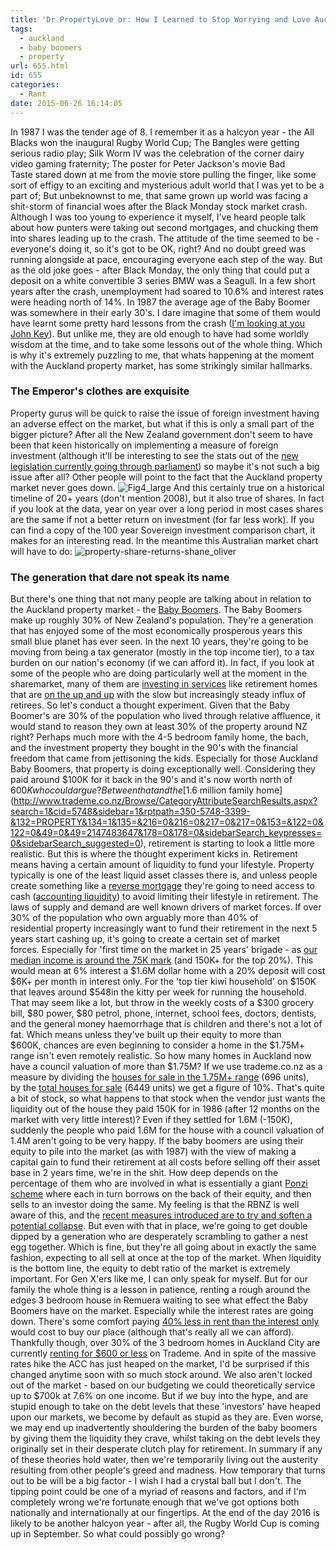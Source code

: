 ```yaml
---
title: 'Dr PropertyLove or: How I Learned to Stop Worrying and Love Auckland'
tags:
  - auckland
  - baby boomers
  - property
url: 655.html
id: 655
categories:
  - Rant
date: 2015-06-26 16:14:05
---
```


In 1987 I was the tender age of 8. I remember it as a halcyon year - the All Blacks won the inaugural Rugby World Cup; The Bangles were getting serious radio play; Silk Worm IV was the celebration of the corner dairy video gaming fraternity; The poster for Peter Jackson's movie Bad Taste stared down at me from the movie store pulling the finger, like some sort of effigy to an exciting and mysterious adult world that I was yet to be a part of; But unbeknownst to me, that same grown up world was facing a shit-storm of financial woes after the Black Monday stock market crash. Although I was too young to experience it myself, I've heard people talk about how punters were taking out second mortgages, and chucking them into shares leading up to the crash. The attitude of the time seemed to be - everyone's doing it, so it's got to be OK, right? And no doubt greed was running alongside at pace, encouraging everyone each step of the way. But as the old joke goes - after Black Monday, the only thing that could put a deposit on a white convertible 3 series BMW was a Seagull. In a few short years after the crash, unemployment had soared to 10.6% and interest rates were heading north of 14%. In 1987 the average age of the Baby Boomer was somewhere in their early 30's. I dare imagine that some of them would have learnt some pretty hard lessons from the crash ([I'm looking at you John Key](http://www.nzonscreen.com/title/close-up-big-dealers-john-key-1987)). But unlike me, they are old enough to have had some worldly wisdom at the time, and to take some lessons out of the whole thing. Which is why it's extremely puzzling to me, that whats happening at the moment with the Auckland property market, has some strikingly similar hallmarks.

### The Emperor's clothes are exquisite

Property gurus will be quick to raise the issue of foreign investment having an adverse effect on the market, but what if this is only a small part of the bigger picture? After all the New Zealand government don't seem to have been that keen historically on implementing a measure of foreign investment (although it'll be interesting to see the stats out of the [new legislation currently going through parliament](https://www.3news.co.nz/nznews/property-investment-bill-passes-first-reading-2015062517)) so maybe it's not such a big issue after all? Other people will point to the fact that the Auckland property market never goes down. ![Fig4_large](http://ezra.keddell.co.nz/wp-content/uploads/2015/06/Fig4_large.jpg) And this certainly true on a historical timeline of 20+ years (don't mention 2008), but it also true of shares. In fact if you look at the data, year on year over a long period in most cases shares are the same if not a better return on investment (for far less work). If you can find a copy of the 100 year Sovereign investment comparison chart, it makes for an interesting read. In the meantime this Australian market chart will have to do: ![property-share-returns-shane_oliver](http://ezra.keddell.co.nz/wp-content/uploads/2015/06/property-share-returns-shane_oliver.png)

### The generation that dare not speak its name

But there's one thing that not many people are talking about in relation to the Auckland property market - the [Baby Boomers](http://www.teara.govt.nz/en/families-a-history/page-5). The Baby Boomers make up roughly 30% of New Zealand's population. They're a generation that has enjoyed some of the most economically prosperous years this small blue planet has ever seen. In the next 10 years, they're going to be moving from being a tax generator (mostly in the top income tier), to a tax burden on our nation's economy (if we can afford it). In fact, if you look at some of the people who are doing particularly well at the moment in the sharemarket, many of them are [investing in services](http://www.listener.co.nz/current-affairs/money/linda-sanders-old-business-is-good-business/) like retirement homes that are [on the up and up](https://nz.finance.yahoo.com/q/bc?s=RYM.NZ&t=my) with the slow but increasingly steady influx of retirees. So let's conduct a thought experiment. Given that the Baby Boomer's are 30% of the population who lived through relative affluence, it would stand to reason they own at least 30% of the property around NZ right? Perhaps much more with the 4-5 bedroom family home, the bach, and the investment property they bought in the 90's with the financial freedom that came from jettisoning the kids. Especially for those Auckland Baby Boomers, that property is doing exceptionally well. Considering they paid around $100K for it back in the 90's and it's now worth north of $600K who could argue? Between that and the [$1.6 million family home](http://www.trademe.co.nz/Browse/CategoryAttributeSearchResults.aspx?search=1&cid=5748&sidebar=1&rptpath=350-5748-3399-&132=PROPERTY&134=1&135=&216=0&216=0&217=0&217=0&153=&122=0&122=0&49=0&49=2147483647&178=0&178=0&sidebarSearch_keypresses=0&sidebarSearch_suggested=0), retirement is starting to look a little more realistic. But this is where the thought experiment kicks in. Retirement means having a certain amount of liquidity to fund your lifestyle. Property typically is one of the least liquid asset classes there is, and unless people create something like a [reverse mortgage](http://www.nzherald.co.nz/personal-finance/news/article.cfm?c_id=12&objectid=11283811) they're going to need access to cash ([accounting liquidity](https://en.wikipedia.org/wiki/Accounting_liquidity)) to avoid limiting their lifestyle in retirement. The laws of supply and demand are well known drivers of market forces. If over 30% of the population who own arguably more than 40% of residential property increasingly want to fund their retirement in the next 5 years start cashing up, it's going to create a certain set of market forces. Especially for 'first time on the market in 25 years' brigade - as [our median income is around the 75K mark](http://www.stats.govt.nz/browse_for_stats/people_and_communities/Households/HouseholdEconomicSurvey_HOTPYeJun14/Commentary.aspx) (and 150K+ for the top 20%). This would mean at 6% interest a $1.6M dollar home with a 20% deposit will cost $6K+ per month in interest only. For the 'top tier kiwi household' on $150K that leaves around $548in the kitty per week for running the household. That may seem like a lot, but throw in the weekly costs of a $300 grocery bill, $80 power, $80 petrol, phone, internet, school fees, doctors, dentists, and the general money haemorrhage that is children and there's not a lot of fat. Which means unless they've built up their equity to more than $600K, chances are even beginning to consider a home in the $1.75M+ range isn't even remotely realistic. So how many homes in Auckland now have a council valuation of more than $1.75M? If we use trademe.co.nz as a measure by dividing the [houses for sale in the 1.75M+ range](http://www.trademe.co.nz/Browse/CategoryAttributeSearchResults.aspx?search=1&cid=5748&sidebar=1&rptpath=350-5748-3399-&132=PROPERTY&134=1&135=&216=0&216=0&217=0&217=0&153=&122=0&122=0&49=1750000&49=2147483647&178=0&178=0&sidebarSearch_keypresses=0&sidebarSearch_suggested=0) (696 units), by the [total houses for sale](http://www.trademe.co.nz/Browse/CategoryAttributeSearchResults.aspx?search=1&cid=5748&sidebar=1&rptpath=350-5748-3399-&132=PROPERTY&134=1&135=&216=0&216=0&217=0&217=0&153=&122=0&122=0&49=0&49=2147483647&178=0&178=0&sidebarSearch_keypresses=0&sidebarSearch_suggested=0) (6449 units) we get a figure of 10%. That's quite a bit of stock, so what happens to that stock when the vendor just wants the liquidity out of the house they paid 150K for in 1986 (after 12 months on the market with very little interest)? Even if they settled for 1.6M (-150K), suddenly the people who paid 1.6M for the house with a council valuation of 1.4M aren't going to be very happy. If the baby boomers are using their equity to pile into the market (as with 1987) with the view of making a capital gain to fund their retirement at all costs before selling off their asset base in 2 years time, we're in the shit. How deep depends on the percentage of them who are involved in what is essentially a giant [Ponzi scheme](https://en.wikipedia.org/wiki/Ponzi_scheme) where each in turn borrows on the back of their equity, and then sells to an investor doing the same. My feeling is that the RBNZ is well aware of this, and the [recent measures introduced are to try and soften a potential collapse](http://www.nzherald.co.nz/business/news/article.cfm?c_id=3&objectid=11447728). But even with that in place, we're going to get double dipped by a generation who are desperately scrambling to gather a nest egg together. Which is fine, but they're all going about in exactly the same fashion, expecting to all sell at once at the top of the market. When liquidity is the bottom line, the equity to debt ratio of the market is extremely important. For Gen X'ers like me, I can only speak for myself. But for our family the whole thing is a lesson in patience, renting a rough around the edges 3 bedroom house in Remuera waiting to see what effect the Baby Boomers have on the market. Especially while the interest rates are going down. There's some comfort paying [40% less in rent than the interest only](http://www.trademe.co.nz/Browse/CategoryAttributeSearchResults.aspx?search=1&cid=5748&sidebar=1&rptpath=350-5748-4233-&132=FLAT&134=1&135=7&136=40&216=0&216=0&217=0&217=0&153=&122=3&122=0&59=0&59=80000&178=0&178=0&sidebarSearch_keypresses=0&sidebarSearch_suggested=0) would cost to buy our place (although that's really all we can afford). Thankfully though, over 30% of the 3 bedroom homes in Auckland City are currently [renting for $600 or less](http://www.trademe.co.nz/Browse/CategoryAttributeSearchResults.aspx?search=1&cid=5748&sidebar=1&rptpath=350-5748-4233-&132=FLAT&selected135=7&134=1&135=7&216=0&216=0&217=0&217=0&153=&122=3&122=6&59=0&59=60000&178=0&178=0&sidebarSearch_keypresses=0&sidebarSearch_suggested=0) on Trademe. And in spite of the massive rates hike the ACC has just heaped on the market, I'd be surprised if this changed anytime soon with so much stock around. We also aren't locked out of the market - based on our budgeting we could theoretically service up to $700k at 7.6% on one income. But if we buy into the hype, and are stupid enough to take on the debt levels that these 'investors' have heaped upon our markets, we become by default as stupid as they are. Even worse, we may end up inadvertently shouldering the burden of the baby boomers by giving them the liquidity they crave, whilst taking on the debt levels they originally set in their desperate clutch play for retirement. In summary if any of these theories hold water, then we're temporarily living out the austerity resulting from other people's greed and madness. How temporary that turns out to be will be a big factor - I wish I had a crystal ball but I don't. The tipping point could be one of a myriad of reasons and factors, and if I'm completely wrong we're fortunate enough that we've got options both nationally and internationally at our fingertips. At the end of the day 2016 is likely to be another halcyon year - after all, the Rugby World Cup is coming up in September. So what could possibly go wrong?